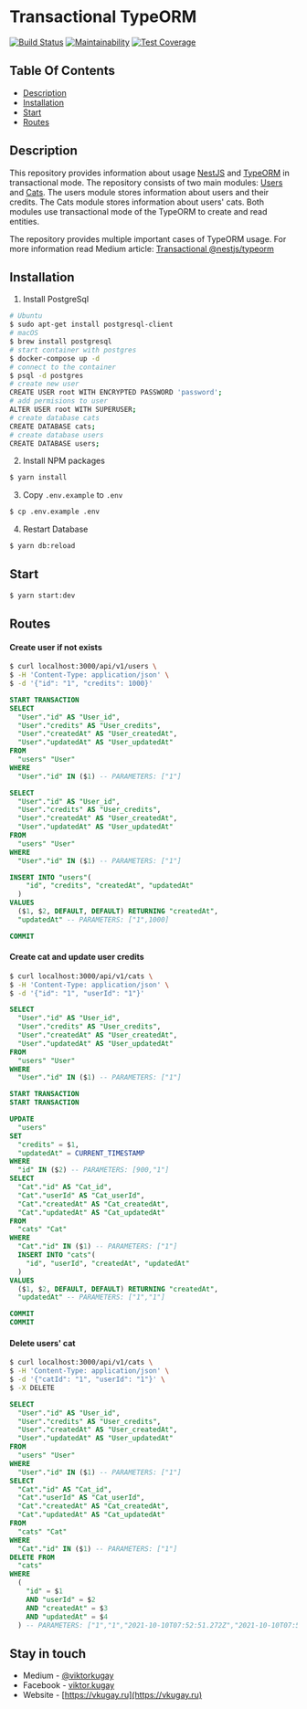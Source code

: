 # Transactional TypeORM

[![Build Status](https://app.travis-ci.com/ViktorKugay/medium-transactional-typeorm.svg?branch=main)](https://app.travis-ci.com/ViktorKugay/medium-transactional-typeorm)
[![Maintainability](https://api.codeclimate.com/v1/badges/8c8184fda716aca2e7d6/maintainability)](https://codeclimate.com/github/ViktorKugay/medium-transactional-typeorm/maintainability)
[![Test Coverage](https://api.codeclimate.com/v1/badges/8c8184fda716aca2e7d6/test_coverage)](https://codeclimate.com/github/ViktorKugay/medium-transactional-typeorm/test_coverage)

## Table Of Contents

- [Description](#Description)
- [Installation](#installation)
- [Start](#start)
- [Routes](#routes)

## Description

This repository provides information about usage [NestJS](https://github.com/nestjs/nest) and [TypeORM](https://github.com/typeorm/typeorm) in transactional mode. The repository consists of two main modules: [Users](https://github.com/ViktorKugay/medium-transactional-typeorm/tree/main/src/users) and [Cats](https://github.com/ViktorKugay/medium-transactional-typeorm/tree/main/src/cats). The users module stores information about users and their credits. The Cats module stores information about users' cats. Both modules use transactional mode of the TypeORM to create and read entities.

The repository provides multiple important cases of TypeORM usage. For more information read Medium article: [Transactional @nestjs/typeorm](#)

## Installation

1. Install PostgreSql

```bash
# Ubuntu
$ sudo apt-get install postgresql-client
# macOS
$ brew install postgresql
# start container with postgres
$ docker-compose up -d
# connect to the container
$ psql -d postgres
# create new user
CREATE USER root WITH ENCRYPTED PASSWORD 'password';
# add permisions to user
ALTER USER root WITH SUPERUSER;
# create database cats
CREATE DATABASE cats;
# create database users
CREATE DATABASE users;
```

2. Install NPM packages

```bash
$ yarn install
```

3. Copy `.env.example` to `.env`

```bash
$ cp .env.example .env
```

4. Restart Database 

```bash
$ yarn db:reload
```

## Start

```bash
$ yarn start:dev
```

## Routes

#### Create user if not exists

```bash
$ curl localhost:3000/api/v1/users \
$ -H 'Content-Type: application/json' \
$ -d '{"id": "1", "credits": 1000}'
```

```sql
START TRANSACTION
SELECT 
  "User"."id" AS "User_id", 
  "User"."credits" AS "User_credits", 
  "User"."createdAt" AS "User_createdAt", 
  "User"."updatedAt" AS "User_updatedAt" 
FROM 
  "users" "User"
WHERE 
  "User"."id" IN ($1) -- PARAMETERS: ["1"]

SELECT 
  "User"."id" AS "User_id", 
  "User"."credits" AS "User_credits", 
  "User"."createdAt" AS "User_createdAt", 
  "User"."updatedAt" AS "User_updatedAt" 
FROM 
  "users" "User" 
WHERE 
  "User"."id" IN ($1) -- PARAMETERS: ["1"]

INSERT INTO "users"(
    "id", "credits", "createdAt", "updatedAt"
  ) 
VALUES 
  ($1, $2, DEFAULT, DEFAULT) RETURNING "createdAt", 
  "updatedAt" -- PARAMETERS: ["1",1000]

COMMIT
```

#### Create cat and update user credits

```bash
$ curl localhost:3000/api/v1/cats \
$ -H 'Content-Type: application/json' \
$ -d '{"id": "1", "userId": "1"}'
```

```sql
SELECT 
  "User"."id" AS "User_id", 
  "User"."credits" AS "User_credits", 
  "User"."createdAt" AS "User_createdAt", 
  "User"."updatedAt" AS "User_updatedAt" 
FROM 
  "users" "User" 
WHERE 
  "User"."id" IN ($1) -- PARAMETERS: ["1"]

START TRANSACTION 
START TRANSACTION 

UPDATE 
  "users" 
SET 
  "credits" = $1, 
  "updatedAt" = CURRENT_TIMESTAMP 
WHERE 
  "id" IN ($2) -- PARAMETERS: [900,"1"]
SELECT 
  "Cat"."id" AS "Cat_id", 
  "Cat"."userId" AS "Cat_userId", 
  "Cat"."createdAt" AS "Cat_createdAt", 
  "Cat"."updatedAt" AS "Cat_updatedAt" 
FROM 
  "cats" "Cat" 
WHERE 
  "Cat"."id" IN ($1) -- PARAMETERS: ["1"]
  INSERT INTO "cats"(
    "id", "userId", "createdAt", "updatedAt"
  ) 
VALUES 
  ($1, $2, DEFAULT, DEFAULT) RETURNING "createdAt", 
  "updatedAt" -- PARAMETERS: ["1","1"]

COMMIT 
COMMIT
```

#### Delete users' cat

```bash
$ curl localhost:3000/api/v1/cats \
$ -H 'Content-Type: application/json' \
$ -d '{"catId": "1", "userId": "1"}' \
$ -X DELETE
```

```sql
SELECT 
  "User"."id" AS "User_id", 
  "User"."credits" AS "User_credits", 
  "User"."createdAt" AS "User_createdAt", 
  "User"."updatedAt" AS "User_updatedAt" 
FROM 
  "users" "User" 
WHERE 
  "User"."id" IN ($1) -- PARAMETERS: ["1"]
SELECT 
  "Cat"."id" AS "Cat_id", 
  "Cat"."userId" AS "Cat_userId", 
  "Cat"."createdAt" AS "Cat_createdAt", 
  "Cat"."updatedAt" AS "Cat_updatedAt" 
FROM 
  "cats" "Cat" 
WHERE 
  "Cat"."id" IN ($1) -- PARAMETERS: ["1"]
DELETE FROM 
  "cats" 
WHERE 
  (
    "id" = $1 
    AND "userId" = $2 
    AND "createdAt" = $3 
    AND "updatedAt" = $4
  ) -- PARAMETERS: ["1","1","2021-10-10T07:52:51.272Z","2021-10-10T07:52:51.272Z"]
```

## Stay in touch

- Medium - [@viktorkugay](https://medium.com/@viktorkugay)
- Facebook - [viktor.kugay](https://www.facebook.com/viktor.kugay)
- Website - [https://vkugay.ru](https://vkugay.ru)